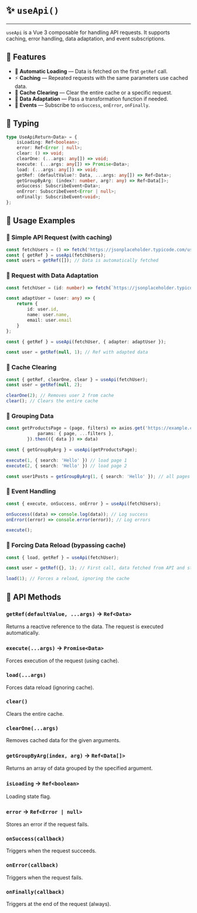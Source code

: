 # ✨ `useApi()`

---
`useApi` is a Vue 3 composable for handling API requests. It supports caching, error handling, data adaptation, and event subscriptions.

## 📌 Features
- 🚀 **Automatic Loading** — Data is fetched on the first `getRef` call.
- ⚡ **Caching** — Repeated requests with the same parameters use cached data.
- 🔄 **Cache Clearing** — Clear the entire cache or a specific request.
- 🎯 **Data Adaptation** — Pass a transformation function if needed.
- 📡 **Events** — Subscribe to `onSuccess`, `onError`, `onFinally`.

## 📜 Typing
```ts
type UseApiReturn<Data> = {
    isLoading: Ref<boolean>;
    error: Ref<Error | null>;
    clear: () => void;
    clearOne: (...args: any[]) => void;
    execute: (...args: any[]) => Promise<Data>;
    load: (...args: any[]) => void;
    getRef: (defaultValue?: Data, ...args: any[]) => Ref<Data>;
    getGroupByArg: (index?: number, arg?: any) => Ref<Data[]>;
    onSuccess: SubscribeEvent<Data>;
    onError: SubscribeEvent<Error | null>;
    onFinally: SubscribeEvent<void>;
};
```

## 🚀 Usage Examples

### 🔹 Simple API Request (with caching)
```ts
const fetchUsers = () => fetch('https://jsonplaceholder.typicode.com/users').then((data) => data.json());
const { getRef } = useApi(fetchUsers);
const users = getRef([]); // Data is automatically fetched
```

### 🔹 Request with Data Adaptation
```ts
const fetchUser = (id: number) => fetch(`https://jsonplaceholder.typicode.com/users/${id}`).then((data) => data.json());

const adaptUser = (user: any) => {
    return { 
        id: user.id,
        name: user.name,
        email: user.email 
    }
};

const { getRef } = useApi(fetchUser, { adapter: adaptUser });

const user = getRef(null, 1); // Ref with adapted data
```

### 🔹 Cache Clearing
```ts
const { getRef, clearOne, clear } = useApi(fetchUser);
const user = getRef(null, 2);

clearOne(2); // Removes user 2 from cache
clear(); // Clears the entire cache
```

### 🔹 Grouping Data
```ts
const getProductsPage = (page, filters) => axios.get('https://example.com/api/products', {
            params: { page, ...filters },
        }).then(({ data }) => data)

const { getGroupByArg } = useApi(getProductsPage);

execute(1, { search: 'Hello' }) // load page 1
execute(2, { search: 'Hello' }) // load page 2

const user1Posts = getGroupByArg(1, { search: 'Hello' }); // all pages from cache
```

### 🔹 Event Handling
```ts
const { execute, onSuccess, onError } = useApi(fetchUsers);

onSuccess((data) => console.log(data)); // Log success
onError((error) => console.error(error)); // Log errors

execute();
```

### 🔹 Forcing Data Reload (bypassing cache)
```ts
const { load, getRef } = useApi(fetchUser);

const user = getRef({}, 1); // First call, data fetched from API and store

load(1); // Forces a reload, ignoring the cache
```

## 📌 API Methods

### `getRef(defaultValue, ...args)` → `Ref<Data>`
Returns a reactive reference to the data. The request is executed automatically.

### `execute(...args)` → `Promise<Data>`
Forces execution of the request (using cache).

### `load(...args)`
Forces data reload (ignoring cache).

### `clear()`
Clears the entire cache.

### `clearOne(...args)`
Removes cached data for the given arguments.

### `getGroupByArg(index, arg)` → `Ref<Data[]>`
Returns an array of data grouped by the specified argument.

### `isLoading` → `Ref<boolean>`
Loading state flag.

### `error` → `Ref<Error | null>`
Stores an error if the request fails.

### `onSuccess(callback)`
Triggers when the request succeeds.

### `onError(callback)`
Triggers when the request fails.

### `onFinally(callback)`
Triggers at the end of the request (always).
